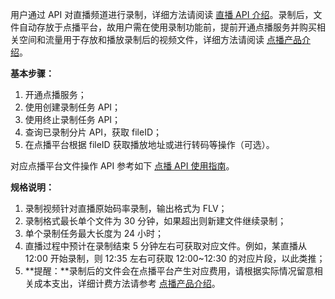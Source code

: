 用户通过 API 对直播频道进行录制，详细方法请阅读 [直播 API 介绍](http://tce.fsphere.cn/doc/api/258/API%E6%A6%82%E8%A7%88)。录制后，文件自动存放于点播平台，故用户需在使用录制功能前，提前开通点播服务并购买相关空间和流量用于存放和播放录制后的视频文件，详细方法请阅读 [点播产品介绍](http://tce.fsphere.cn/product/vod.html)。

**基本步骤：**
1. 开通点播服务；
2. 使用创建录制任务 API；
3. 使用终止录制任务 API；
4. 查询已录制分片 API，获取 fileID；
5. 在点播平台根据 fileID 获取播放地址或进行转码等操作（可选）。

对应点播平台文件操作 API 参考如下 [点播 API 使用指南](http://tce.fsphere.cn/document/product/266/7788)。

**规格说明：**
1. 录制视频针对直播原始码率录制，输出格式为 FLV；
2. 录制格式最长单个文件为 30 分钟，如果超出则新建文件继续录制；
3. 单个录制任务最大长度为 24 小时；
4. 直播过程中预计在录制结束 5 分钟左右可获取对应文件。例如，某直播从 12:00 开始录制，则 12:35 左右可获取 12:00~12:30 的对应片段，以此类推；
5. **提醒：**录制后的文件会在点播平台产生对应费用，请根据实际情况留意相关成本支出，详细计费方法请参考 [点播产品介绍](http://tce.fsphere.cn/product/vod.html)。